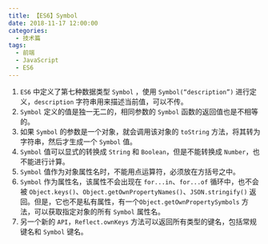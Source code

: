 ```yaml
---
title: 【ES6】Symbol
date: 2018-11-17 12:00:00
categories:
  - 技术篇
tags:
  - 前端
  - JavaScript
  - ES6
---
```


1. `ES6` 中定义了第七种数据类型 `Symbol` ，使用 `Symbol(“description”)` 进行定义，`description` 字符串用来描述当前值，可以不传。
2. `Symbol` 定义的值是独一无二的，相同参数的 `Symbol` 函数的返回值也是不相等的。
3. 如果 `Symbol` 的参数是一个对象，就会调用该对象的 `toString` 方法，将其转为字符串，然后才生成一个 `Symbol` 值。
4. `Symbol` 值可以显式的转换成 `String` 和 `Boolean`，但是不能转换成 `Number`，也不能进行计算。
5. `Symbol` 值作为对象属性名时，不能用点运算符，必须放在方括号之中。
6. `Symbol` 作为属性名，该属性不会出现在 `for...in`、`for...of` 循环中，也不会被 `Object.keys()`、`Object.getOwnPropertyNames()`、`JSON.stringify()` 返回。但是，它也不是私有属性，有一个`Object.getOwnPropertySymbols` 方法，可以获取指定对象的所有 `Symbol` 属性名。
7. 另一个新的 `API`，`Reflect.ownKeys` 方法可以返回所有类型的键名，包括常规键名和 `Symbol` 键名。